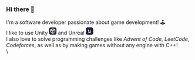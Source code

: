### Hi there 👋

I'm a software developer passionate about game development! :joystick:\
I like to use Unity <img src="https://github.com/tandpfun/skill-icons/blob/main/icons/Unity-Dark.svg" width = "20"> and Unreal <img src = "https://github.com/tandpfun/skill-icons/blob/main/icons/UnrealEngine.svg" width = "20">\
I also love to solve programming challenges like _Advent of Code_, _LeetCode_, _Codeforces_, as well as by making games without any engine with C++!\
\
<!--
Would you like to connect?

![](<img src="https://github.com/tandpfun/skill-icons/blob/main/icons/LinkedIn.svg" width = "30" href="google.com">)
**NemGam/NemGam** is a ✨ _special_ ✨ repository because its `README.md` (this file) appears on your GitHub profile.

Here are some ideas to get you started:

- 🔭 I’m currently working on ...
- 🌱 I’m currently learning ...
- 👯 I’m looking to collaborate on ...
- 🤔 I’m looking for help with ...
- 💬 Ask me about ...
- 📫 How to reach me: ...
- 😄 Pronouns: ...
- ⚡ Fun fact: ...
-->
